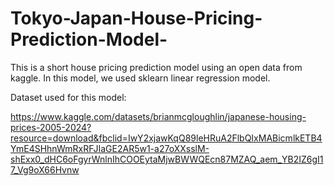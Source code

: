 # Tokyo-Japan-House-Pricing-Prediction-Model-

This is a short house pricing prediction model using an open data from kaggle. In this model, we used sklearn linear regression model. 

Dataset used for this model:

https://www.kaggle.com/datasets/brianmcgloughlin/japanese-housing-prices-2005-2024?resource=download&fbclid=IwY2xjawKqQ89leHRuA2FlbQIxMABicmlkETB4YmE4SHhnWmRxRFJIaGE2AR5w1-a27oXXsslM-shExx0_dHC6oFgyrWnlnIhCOOEytaMjwBWWQEcn87MZAQ_aem_YB2IZ6gI17_Vg9oX66Hvnw
